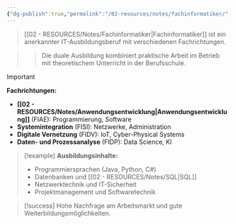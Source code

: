 ```yaml
---
{"dg-publish":true,"permalink":"/02-resources/notes/fachinformatiker/","tags":["beruf/it-ausbildung","qualifikation/anerkannt"],"noteIcon":"","updated":"2025-09-16T16:45:37.455+02:00"}
---
```



>[[02 - RESOURCES/Notes/Fachinformatiker\|Fachinformatiker]] ist ein anerkannter IT-Ausbildungsberuf mit verschiedenen Fachrichtungen.

>>Die duale Ausbildung kombiniert praktische Arbeit im Betrieb mit theoretischem Unterricht in der Berufsschule.

>[!important] 
>**Fachrichtungen:**
>- **[[02 - RESOURCES/Notes/Anwendungsentwicklung\|Anwendungsentwicklung]]** (FIAE): Programmierung, Software
>- **Systemintegration** (FISI): Netzwerke, Administration
>- **Digitale Vernetzung** (FIDV): IoT, Cyber-Physical Systems
>- **Daten- und Prozessanalyse** (FIDP): Data Science, KI

>[!example] 
>**Ausbildungsinhalte:**
>- Programmiersprachen (Java, Python, C#)
>- Datenbanken und [[02 - RESOURCES/Notes/SQL\|SQL]]
>- Netzwerktechnik und IT-Sicherheit
>- Projektmanagement und Softwaretechnik

>[!success] 
>Hohe Nachfrage am Arbeitsmarkt und gute Weiterbildungsmöglichkeiten.